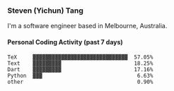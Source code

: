 ### Steven (Yichun) Tang

I'm a software engineer based in Melbourne, Australia.

#### Personal Coding Activity (past 7 days)
```
TeX     ▓▓▓▓▓▓▓▓▓▓▓▓▓▓▓▓▓▓▓▓▓▓▓▓▓▓▓▓▓▓  57.05%
Text    ▓▓▓▓▓▓▓▓▓                       18.25%
Dart    ▓▓▓▓▓▓▓▓▓                       17.16%
Python  ▓▓▓                              6.63%
other                                    0.90%
```
